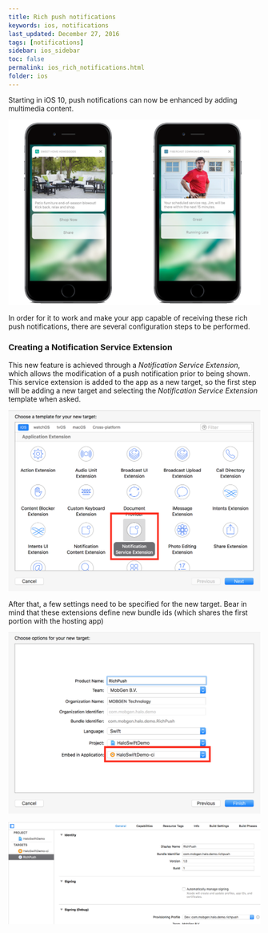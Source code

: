 ```yaml
---
title: Rich push notifications
keywords: ios, notifications
last_updated: December 27, 2016
tags: [notifications]
sidebar: ios_sidebar
toc: false
permalink: ios_rich_notifications.html
folder: ios
---
```


Starting in iOS 10, push notifications can now be enhanced by adding multimedia content.

<p align="center">
<img src="images/ios/push_notifications/rich_push_sample.png" alt="Rich push notifications sample">
</p>

In order for it to work and make your app capable of receiving these rich push notifications, there are several configuration steps to be performed.

### Creating a Notification Service Extension

This new feature is achieved through a *Notification Service Extension*, which allows the modification of a push notification prior to being shown. This service extension is added to the app as a new target, so the first step will be adding a new target and selecting the *Notification Service Extension* template when asked.

<p align="center">
<img src="images/ios/push_notifications/target_1.png">
</p>

After that, a few settings need to be specified for the new target. Bear in mind that these extensions define new bundle ids (which shares the first portion with the hosting app)

<p align="center">
<img src="images/ios/push_notifications/target_2.png">
</p>

<p align="center">
<img src="images/ios/push_notifications/target_3.png">
</p>